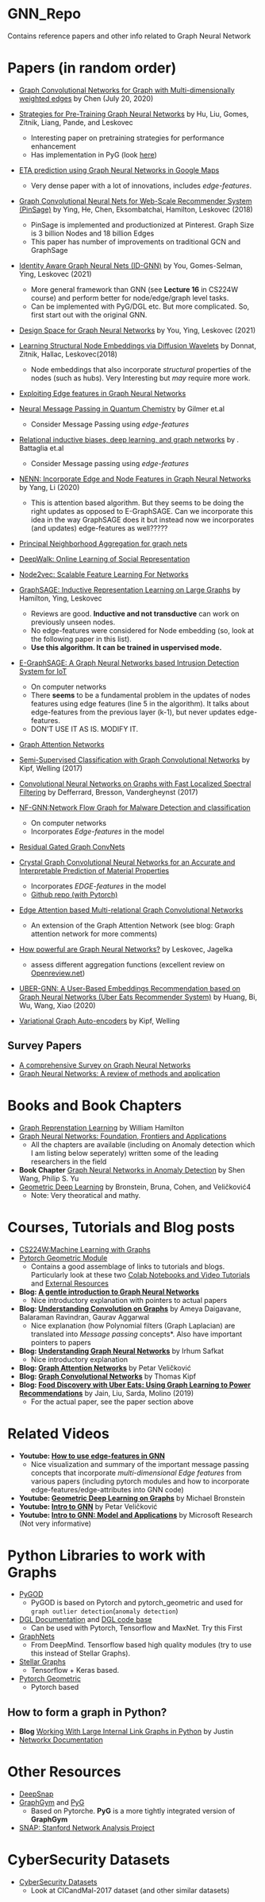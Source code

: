# GNN_Repo
Contains reference papers and other info related to Graph Neural Network

# Papers (in random order)
- [Graph Convolutional Networks for Graph with Multi-dimensionally weighted edges](https://cims.nyu.edu/~chenzh/files/GCN_with_edge_weights.pdf) by Chen (July 20, 2020)
- [Strategies for Pre-Training Graph Neural Networks](https://arxiv.org/pdf/1905.12265.pdf) by Hu, Liu, Gomes, Zitnik, Liang, Pande, and Leskovec
  - Interesting paper on pretraining strategies for performance enhancement
  - Has implementation in PyG (look [here](https://pytorch-geometric.readthedocs.io/en/latest/modules/nn.html#torch_geometric.nn.conv.GINEConv))  
- [ETA prediction using Graph Neural Networks in Google Maps](https://dl.acm.org/doi/epdf/10.1145/3459637.3481916) 
  - Very dense paper with a lot of innovations, includes *edge-features*. 
- [Graph Convolutional Neural Nets for Web-Scale Recommender System (PinSage)](https://arxiv.org/pdf/1806.01973.pdf) by Ying, He, Chen, Eksombatchai, Hamilton, Leskovec (2018)
  - PinSage is implemented and productionized at Pinterest. Graph Size is 3 billion Nodes and 18 billion Edges 
  - This paper has number of improvements on traditional GCN and GraphSage
- [Identity Aware Graph Neural Nets (ID-GNN)](https://arxiv.org/pdf/2101.10320.pdf) by You, Gomes-Selman, Ying, Leskovec (2021)
  - More general framework than GNN (see **Lecture 16** in CS224W course) and perform better for node/edge/graph level tasks. 
  - Can be implemented with PyG/DGL etc. But more complicated. So, first start out with the original GNN.
- [Design Space for Graph Neural Networks](https://arxiv.org/pdf/2011.08843.pdf) by You, Ying, Leskovec (2021)
- [Learning Structural Node Embeddings via Diffusion Wavelets](https://arxiv.org/pdf/1710.10321.pdf) by Donnat, Zitnik, Hallac, Leskovec(2018) 
  - Node embeddings that also incorporate *structural* properties of the nodes (such as hubs). Very Interesting but *may* require more work.
- [Exploiting Edge features in Graph Neural Networks](https://arxiv.org/pdf/1809.02709.pdf)
- [Neural Message Passing in Quantum Chemistry](https://arxiv.org/pdf/1704.01212.pdf) by Gilmer et.al
  - Consider Message Passing using *edge-features*
- [Relational inductive biases, deep learning, and graph networks](https://arxiv.org/abs/1806.01261) by . Battaglia et.al
  - Consider Message passing using *edge-features*
- [NENN: Incorporate Edge and Node Features in Graph Neural Networks](http://proceedings.mlr.press/v129/yang20a/yang20a.pdf) by Yang, Li (2020)
  - This is attention based algorithm. But they seems to be doing the right updates as opposed to E-GraphSAGE. Can we incorporate this idea in the way GraphSAGE does it but instead now we incorporates (and updates) edge-features as well?????
- [Principal Neighborhood Aggregation for graph nets](https://docs.google.com/viewer?url=https%3A%2F%2Farxiv.org%2Fpdf%2F2004.05718.pdf)

- [DeepWalk: Online Learning of Social Representation](https://arxiv.org/pdf/1403.6652.pdf)
- [Node2vec: Scalable Feature Learning For Networks](https://arxiv.org/abs/1607.00653)
- [GraphSAGE: Inductive Representation Learning on Large Graphs](https://arxiv.org/abs/1706.02216) by Hamilton, Ying, Leskovec 
  - Reviews are good. **Inductive and not transductive** can work on previously unseen nodes.
  - No edge-features were considered for Node embedding (so, look at the following paper in this list). 
  - **Use this algorithm. It can be trained in uspervised mode.**
- [E-GraphSAGE: A Graph Neural Networks based Intrusion Detection System for IoT](https://arxiv.org/abs/2103.16329) 
  - On computer networks
  - There **seems** to be a fundamental problem in the updates of nodes features using edge features (line 5 in the algorithm). It talks about edge-features from the previous layer (k-1), but never updates edge-features.
  - DON'T USE IT AS IS. MODIFY IT. 
  
- [Graph Attention Networks](https://arxiv.org/abs/1710.10903v3) 
- [Semi-Supervised Classification with Graph Convolutional Networks](https://arxiv.org/abs/1609.02907) by Kipf, Welling (2017)
- [Convolutional Neural Networks on Graphs with Fast Localized Spectral Filtering](https://arxiv.org/abs/1606.09375) by Defferrard, Bresson, Vandergheynst (2017)
- [NF-GNN:Network Flow Graph for Malware Detection and classification](https://arxiv.org/pdf/2103.03939.pdf)
  - On computer networks
  - Incorporates *Edge-features* in the model
- [Residual Gated Graph ConvNets](https://arxiv.org/abs/1711.07553)
- [Crystal Graph Convolutional Neural Networks for an Accurate and
Interpretable Prediction of Material Properties](https://arxiv.org/pdf/1710.10324.pdf)
  - Incorporates *EDGE-features* in the model
  - [Github repo (with Pytorch)](https://github.com/txie-93/cgcnn/tree/f42ab233c4ee0c416879d6bc2d22a264418413ad)
- [Edge Attention based Multi-relational Graph Convolutional Networks](https://arxiv.org/pdf/1802.04944v1.pdf) 
  - An extension of the Graph Attention Network (see blog: Graph attention network for more comments)
- [How powerful are Graph Neural Networks?](https://arxiv.org/abs/1810.00826) by Leskovec, Jagelka
  - assess different aggregation functions (excellent review on [Openreview.net](https://openreview.net/forum?id=ryGs6iA5Km))
- [UBER-GNN: A User-Based Embeddings Recommendation based on Graph Neural Networks (Uber Eats Recommender System)](https://arxiv.org/abs/2008.02546) by Huang, Bi, Wu, Wang, Xiao (2020)
- [Variational Graph Auto-encoders](https://arxiv.org/pdf/1611.07308.pdf) by Kipf, Welling

## Survey Papers
- [A comprehensive Survey on Graph Neural Networks](https://arxiv.org/pdf/1901.00596.pdf)
- [Graph Neural Networks: A review of methods and application](https://arxiv.org/abs/1812.08434)

# Books and Book Chapters
- [Graph Reprenstation Learning](https://www.cs.mcgill.ca/~wlh/grl_book/) by William Hamilton 
- [Graph Neural Networks: Foundation, Frontiers and Applications](https://graph-neural-networks.github.io/#tab-part3)
  - All the chapters are available (including on Anomaly detection which I am listing below seperately) written some of the leading researchers  in the field
- **Book Chapter** [Graph Neural Networks in Anomaly Detection](https://graph-neural-networks.github.io/static/file/chapter26.pdf) by Shen Wang, Philip S. Yu
- [Geometric Deep Learning](https://arxiv.org/pdf/2104.13478.pdf) by Bronstein, Bruna, Cohen, and Veličković4
  - Note: Very theoratical and mathy.   

# Courses, Tutorials and Blog posts
- [CS224W:Machine Learning with Graphs](https://web.stanford.edu/class/cs224w/)
- [Pytorch Geometric Module](https://pytorch-geometric.readthedocs.io/en/latest/notes/introduction.html)
  - Contains a good assemblage of links to tutorials and blogs. Particularly look at these two [Colab Notebooks and Video Tutorials](https://pytorch-geometric.readthedocs.io/en/latest/notes/colabs.html) and [External Resources](https://pytorch-geometric.readthedocs.io/en/latest/notes/resources.html) 
- **Blog: [A gentle introduction to Graph Neural Networks](https://distill.pub/2021/gnn-intro/#other-types-of-graphs-multigraphs-hypergraphs-hypernodes)**
  - Nice introductory explanation with pointers to actual papers
- **Blog: [Understanding Convolution on Graphs](https://distill.pub/2021/understanding-gnns/)** by Ameya Daigavane, Balaraman Ravindran, Gaurav Aggarwal
  - Nice explanation (how Polynomial filters (Graph Laplacian) are translated into *Message passing* concepts*. Also have important pointers to papers
- **Blog: [Understanding Graph Neural Networks](https://irhum.pubpub.org/pub/gnn/release/4)** by Irhum Safkat
  - Nice introductory explanation
- **Blog: [Graph Attention Networks](https://petar-v.com/GAT/)** by Petar Veličković
- **Blog: [Graph Convolutional Networks](https://tkipf.github.io/graph-convolutional-networks/)** by Thomas Kipf
- **Blog: [Food Discovery with Uber Eats: Using Graph Learning to Power Recommendations](https://eng.uber.com/uber-eats-graph-learning/)** by Jain, Liu, Sarda, Molino (2019)
  - For the actual paper, see the paper section above

# Related Videos
- **Youtube: [How to use edge-features in GNN](https://www.youtube.com/watch?v=mdWQYYapvR8)**
  - Nice visualization and summary of the important message passing concepts that incorporate *multi-dimensional Edge features* from various papers (including pytorch modules and how to incorporate edge-features/edge-attributes into GNN code)
-  **Youtube: [Geometric Deep Learning on Graphs](https://www.youtube.com/watch?v=b187J4ndZWY&list=WL&index=92&t=20s)** by Michael Bronstein
-  **Youtube: [Intro to GNN](https://www.youtube.com/watch?v=8owQBFAHw7E)** by Petar Veličković 
-  **Youtube: [Intro to GNN: Model and Applications](https://www.youtube.com/watch?v=zCEYiCxrL_0)** by Microsoft Research (Not very informative)  

# Python Libraries to work with Graphs
- [PyGOD](https://github.com/pygod-team/pygod) 
  - PyGOD is based on Pytorch and pytorch_geometric and used for `graph outlier detection`(`anomaly detection`)
- [DGL Documentation](https://docs.dgl.ai/index.html) and [DGL code base](https://github.com/dmlc/dgl)
  - Can be used with Pytorch, Tensorflow and MaxNet. Try this First
- [GraphNets](https://github.com/deepmind/graph_nets) 
  - From DeepMind. Tensorflow based high quality modules (try to use this instead of Stellar Graphs). 
- [Stellar Graphs](https://stellargraph.readthedocs.io/en/stable/README.html)
  - Tensorflow + Keras based. 
- [Pytorch Geometric](https://pytorch-geometric.readthedocs.io/en/latest/modules/nn.html)
  - Pytorch based  
## How to form a graph in Python?
- **Blog** [Working With Large Internal Link Graphs in Python](https://www.briggsby.com/large-internal-link-graphs-in-python) by Justin
- [Networkx Documentation](https://networkx.org/documentation/networkx-1.10/reference/readwrite.edgelist.html)


# Other Resources
- [DeepSnap](https://snap.stanford.edu/deepsnap/)
- [GraphGym](https://github.com/snap-stanford/GraphGym) and [PyG](https://www.pyg.org/)
  - Based on Pytorche. **PyG** is a more tightly integrated version of **GraphGym** 
- [SNAP: Stanford Network Analysis Project](http://snap.stanford.edu/index.html)

# CyberSecurity Datasets
- [CyberSecurity Datasets](http://ahlashkari.com/Datasets.asp) 
  - Look at CICandMal-2017 dataset (and other similar datasets)
